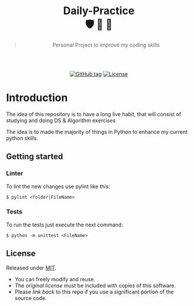 

<div align="center">

# Daily-Practice <br> :shield: :gem: :mage:

> Personal Project to improve my coding skills
<br>

<br>

[![GitHub tag](https://img.shields.io/github/tag/urregozw/RubyTODO-CI)]()
[![License](https://img.shields.io/badge/License-MIT-blue)](#license "Go to license section")
</div>

# Introduction
The idea of this repository is to have a long live habit, that will consist of studying and doing DS &amp; Algorithm exercises

The idea is to made the majority of things in Python to enhance my current python skills.

## Getting started

### Linter
To lint the new changes use pylint like this:

```console
$ pylint <folder|FileName>
```

### Tests
To run the tests just execute the next command:

```console
$ python -m unittest <FileName>
```

## License

Released under [MIT](/LICENSE).

- You can freely modify and reuse.
- The _original license_ must be included with copies of this software.
- Please _link back_ to this repo if you use a significant portion of the source code.